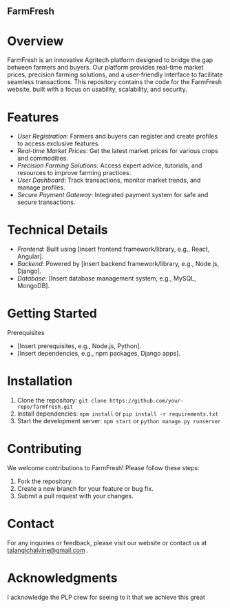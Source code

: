 ## FarmFresh

# Overview

FarmFresh is an innovative Agritech platform designed to bridge the gap between farmers and buyers. Our platform provides real-time market prices, precision farming solutions, and a user-friendly interface to facilitate seamless transactions. This repository contains the code for the FarmFresh website, built with a focus on usability, scalability, and security.

# Features

- *User Registration*: Farmers and buyers can register and create profiles to access exclusive features.
- *Real-time Market Prices*: Get the latest market prices for various crops and commodities.
- *Precision Farming Solutions*: Access expert advice, tutorials, and resources to improve farming practices.
- *User Dashboard*: Track transactions, monitor market trends, and manage profiles.
- *Secure Payment Gateway*: Integrated payment system for safe and secure transactions.

# Technical Details

- *Frontend*: Built using [insert frontend framework/library, e.g., React, Angular].
- *Backend*: Powered by [insert backend framework/library, e.g., Node.js, Django].
- *Database*: [Insert database management system, e.g., MySQL, MongoDB].

# Getting Started

Prerequisites
- [Insert prerequisites, e.g., Node.js, Python].
- [Insert dependencies, e.g., npm packages, Django apps].

# Installation
1. Clone the repository: `git clone https://github.com/your-repo/farmfresh.git`
2. Install dependencies: `npm install` or `pip install -r requirements.txt`
3. Start the development server: `npm start` or `python manage.py runserver`

# Contributing

We welcome contributions to FarmFresh! Please follow these steps:

1. Fork the repository.
2. Create a new branch for your feature or bug fix.
3. Submit a pull request with your changes.

# Contact

For any inquiries or feedback, please visit our website or contact us at talangichalvine@gmail.com .

# Acknowledgments
I acknowledge the PLP crew for seeing to it that we achieve this great
